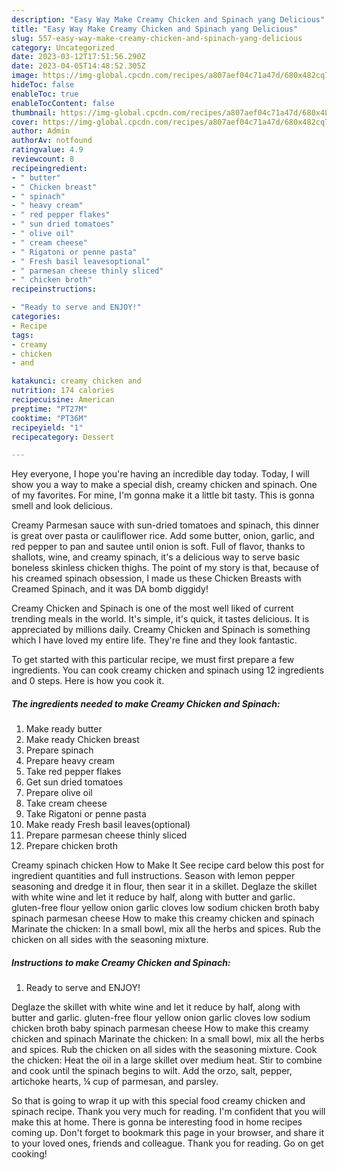 ```yaml
---
description: "Easy Way Make Creamy Chicken and Spinach yang Delicious"
title: "Easy Way Make Creamy Chicken and Spinach yang Delicious"
slug: 557-easy-way-make-creamy-chicken-and-spinach-yang-delicious
category: Uncategorized
date: 2023-03-12T17:51:56.290Z
date: 2023-04-05T14:48:52.305Z
image: https://img-global.cpcdn.com/recipes/a807aef04c71a47d/680x482cq70/creamy-chicken-and-spinach-recipe-main-photo.jpg
hideToc: false
enableToc: true
enableTocContent: false
thumbnail: https://img-global.cpcdn.com/recipes/a807aef04c71a47d/680x482cq70/creamy-chicken-and-spinach-recipe-main-photo.jpg
cover: https://img-global.cpcdn.com/recipes/a807aef04c71a47d/680x482cq70/creamy-chicken-and-spinach-recipe-main-photo.jpg
author: Admin
authorAv: notfound
ratingvalue: 4.9
reviewcount: 8
recipeingredient:
- " butter"
- " Chicken breast"
- " spinach"
- " heavy cream"
- " red pepper flakes"
- " sun dried tomatoes"
- " olive oil"
- " cream cheese"
- " Rigatoni or penne pasta"
- " Fresh basil leavesoptional"
- " parmesan cheese thinly sliced"
- " chicken broth"
recipeinstructions:

- "Ready to serve and ENJOY!"
categories:
- Recipe
tags:
- creamy
- chicken
- and

katakunci: creamy chicken and 
nutrition: 174 calories
recipecuisine: American
preptime: "PT27M"
cooktime: "PT36M"
recipeyield: "1"
recipecategory: Dessert

---
```



Hey everyone, I hope you're having an incredible day today. Today, I will show you a way to make a special dish, creamy chicken and spinach. One of my favorites. For mine, I'm gonna make it a little bit tasty. This is gonna smell and look delicious.

Creamy Parmesan sauce with sun-dried tomatoes and spinach, this dinner is great over pasta or cauliflower rice. Add some butter, onion, garlic, and red pepper to pan and sautee until onion is soft. Full of flavor, thanks to shallots, wine, and creamy spinach, it&#39;s a delicious way to serve basic boneless skinless chicken thighs. The point of my story is that, because of his creamed spinach obsession, I made us these Chicken Breasts with Creamed Spinach, and it was DA bomb diggidy!

Creamy Chicken and Spinach is one of the most well liked of current trending meals in the world. It's simple, it's quick, it tastes delicious. It is appreciated by millions daily. Creamy Chicken and Spinach is something which I have loved my entire life. They're fine and they look fantastic.


To get started with this particular recipe, we must first prepare a few ingredients. You can cook creamy chicken and spinach using 12 ingredients and 0 steps. Here is how you cook it.

<!--inarticleads1-->

##### The ingredients needed to make Creamy Chicken and Spinach:

1. Make ready  butter
1. Make ready  Chicken breast
1. Prepare  spinach
1. Prepare  heavy cream
1. Take  red pepper flakes
1. Get  sun dried tomatoes
1. Prepare  olive oil
1. Take  cream cheese
1. Take  Rigatoni or penne pasta
1. Make ready  Fresh basil leaves(optional)
1. Prepare  parmesan cheese thinly sliced
1. Prepare  chicken broth


Creamy spinach chicken How to Make It See recipe card below this post for ingredient quantities and full instructions. Season with lemon pepper seasoning and dredge it in flour, then sear it in a skillet. Deglaze the skillet with white wine and let it reduce by half, along with butter and garlic. gluten-free flour yellow onion garlic cloves low sodium chicken broth baby spinach parmesan cheese How to make this creamy chicken and spinach Marinate the chicken: In a small bowl, mix all the herbs and spices. Rub the chicken on all sides with the seasoning mixture. 

<!--inarticleads2-->

##### Instructions to make Creamy Chicken and Spinach:


1. Ready to serve and ENJOY!

Deglaze the skillet with white wine and let it reduce by half, along with butter and garlic. gluten-free flour yellow onion garlic cloves low sodium chicken broth baby spinach parmesan cheese How to make this creamy chicken and spinach Marinate the chicken: In a small bowl, mix all the herbs and spices. Rub the chicken on all sides with the seasoning mixture. Cook the chicken: Heat the oil in a large skillet over medium heat. Stir to combine and cook until the spinach begins to wilt. Add the orzo, salt, pepper, artichoke hearts, ¼ cup of parmesan, and parsley. 

So that is going to wrap it up with this special food creamy chicken and spinach recipe. Thank you very much for reading. I'm confident that you will make this at home. There is gonna be interesting food in home recipes coming up. Don't forget to bookmark this page in your browser, and share it to your loved ones, friends and colleague. Thank you for reading. Go on get cooking!
